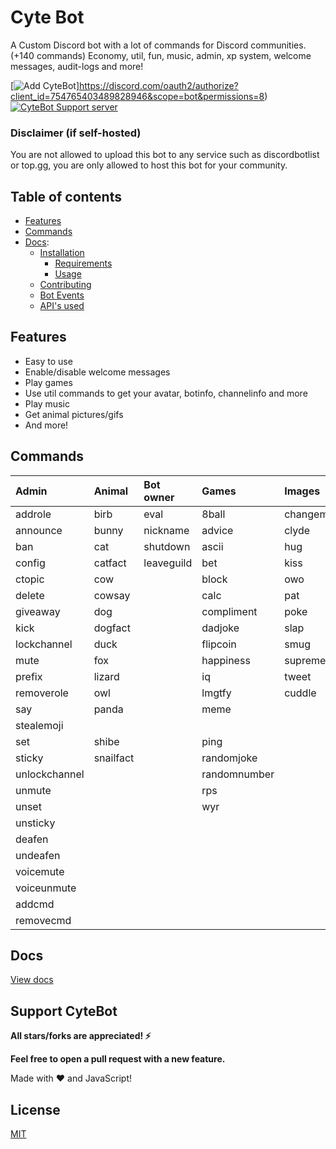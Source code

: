 

# Cyte Bot

A Custom Discord bot with a lot of commands for Discord communities. (+140 commands) Economy, util, fun, music, admin, xp system, welcome messages, audit-logs and more!

[![Add CyteBot](./.github/add-cytebot.svg)]https://discord.com/oauth2/authorize?client_id=754765403489828946&scope=bot&permissions=8)
[![CyteBot Support server](./.github/join-support-server.svg)](https://discord.gg/xf6AsPj)

### Disclaimer (if self-hosted)

You are not allowed to upload this bot to any service such as discordbotlist or top.gg, you are only allowed to host this bot for your community.

## Table of contents

- [Features](#features)
- [Commands](#commands)
- [Docs](docs/README.md):
  - [Installation](docs/INSTALLATION.md)
    - [Requirements](docs/INSTALLATION.md#requirements)
    - [Usage](docs/INSTALLATION.md#usage)
  - [Contributing](docs/CONTRIBUTING.md)
  - [Bot Events](/docs/BOT_EVENTS)
  - [API's used](/docs/APIS_USED.md)

## Features

- Easy to use
- Enable/disable welcome messages
- Play games
- Use util commands to get your avatar, botinfo, channelinfo and more
- Play music
- Get animal pictures/gifs
- And more!

## Commands

| Admin         | Animal    | Bot owner  | Games        | Images       | Music      | NSFW     | Util         | Economy          | Levels      |
| :------------ | :-------- | :--------- | :----------- | :----------- | :--------- | :------- | :----------- | :--------------- | :---------- |
| addrole       | birb      | eval       | 8ball        | changemymind | clearqueue | boobs    | avatar       | balance          | givexp      |
| announce      | bunny     | nickname   | advice       | clyde        | leave      | butt     | bmi          | buy              | leaderboard |
| ban           | cat       | shutdown   | ascii        | hug          | nowplaying | neko     | botinfo      | daily            | level       |
| config        | catfact   | leaveguild | bet          | kiss         | pause      | hentai   | botinvite    | deposit          | xp          |
| ctopic        | cow       |            | block        | owo          | play       | 4k       | bugreport    | dice             |
| delete        | cowsay    |            | calc         | pat          | queue      | gonewild | channelinfo  | inventory        |
| giveaway      | dog       |            | compliment   | poke         | resume     | blowjob  | channels     | moneyleaderboard |
| kick          | dogfact   |            | dadjoke      | slap         | skip       | heko     | define       | profile          |
| lockchannel   | duck      |            | flipcoin     | smug         | stop       |          | dependencies | rob              |
| mute          | fox       |            | happiness    | supreme      | volume     |          | emojis       | store            |
| prefix        | lizard    |            | iq           | tweet        |            |          | github       | withdraw         |
| removerole    | owl       |            | lmgtfy       | cuddle       |            |          | help         | work             |
| say           | panda     |            | meme         |              |            |          | instagram    |
| stealemoji    |           |            |              |              |            |          |              |                  |
| set           | shibe     |            | ping         |              |            |          | invite       |
| sticky        | snailfact |            | randomjoke   |              |            |          | membercount  |
| unlockchannel |           |            | randomnumber |              |            |          | minecraft    |
| unmute        |           |            | rps          |              |            |          | morse        |
| unset         |           |            | wyr          |              |            |          | npm          |
| unsticky      |           |            |              |              |            |          | serverinfo   |
| deafen        |           |            |              |              |            |          | suggest      |
| undeafen      |           |            |              |              |            |          | translate    |
| voicemute     |           |            |              |              |            |          | uptime       |
| voiceunmute   |           |            |              |              |            |          | userinfo     |
| addcmd        |           |            |              |              |            |          | weather      |
| removecmd     |           |            |              |              |            |          | worldclock   |

## Docs

[View docs](/docs/README.md)

## Support CyteBot

**All stars/forks are appreciated! ⚡**

**Feel free to open a pull request with a new feature.**

<p>Made with ❤️ and JavaScript!</p>

## License

[MIT](./LICENSE)
